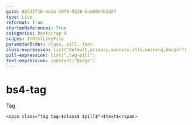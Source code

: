 ```yaml
---
guid: 8b537f1b-ea1a-49f0-9228-9aa69e4b1d2f
type: Live
reformat: True
shortenReferences: True
categories: bootstrap 4
scopes: InHtmlLikeFile
parameterOrder: class, pill, text
class-expression: list("default,primary,success,info,warning,danger")
pill-expression: list(",tag-pill")
text-expression: constant("Badge")
---
```


# bs4-tag

Tag

```
<span class="tag tag-$class$ $pill$">$text$</span>
```
